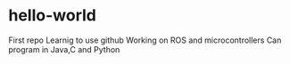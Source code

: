 # hello-world
First repo
Learnig to use github
Working on ROS and microcontrollers
Can program in Java,C and Python
